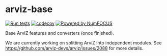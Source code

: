 # arviz-base

[![Run tests](https://github.com/arviz-devs/arviz-base/actions/workflows/test.yml/badge.svg)](https://github.com/arviz-devs/arviz-base/actions/workflows/test.yml)
[![codecov](https://codecov.io/gh/arviz-devs/arviz-base/branch/main/graph/badge.svg?token=RDT6XAA8U2)](https://codecov.io/gh/arviz-devs/arviz-base)
[![Powered by NumFOCUS](https://img.shields.io/badge/powered%20by-NumFOCUS-orange.svg?style=flat&colorA=E1523D&colorB=007D8A)](https://numfocus.org)

Base ArviZ features and converters (once finished).

We are currently working on splitting ArviZ into independent modules.
See https://github.com/arviz-devs/arviz/issues/2088 for more details.
